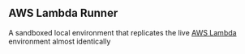 AWS Lambda Runner
---------------------
A sandboxed local environment that replicates the live [AWS Lambda](https://aws.amazon.com/lambda/)
environment almost identically